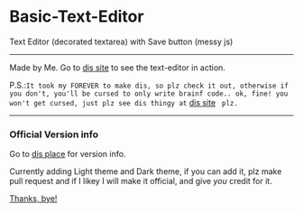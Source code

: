 # Basic-Text-Editor
Text Editor (decorated textarea) with Save button (messy js)

---
Made by Me.
Go to [dis site](https://codingredpanda.github.io/Basic-Text-Editor/Text-Editor.html) to see the text-editor in action.

P.S.:`It took my FOREVER to make dis, so plz check it out, otherwise if you don't, you'll be cursed to only write brainf code.. ok, fine! you won't get cursed, just plz see dis thingy at` [dis site](https://codingredpanda.github.io/Basic-Text-Editor/Text-Editor.html) ` plz.`

---
### Official Version info
Go to [dis place](https://github.com/CodingRedpanda/Basic-Text-Editor/releases/tag/1.0) for version info.

Currently adding Light theme and Dark theme, if you can add it, plz make pull request and if I likey I will make it official, and give *you* credit for it.

[Thanks, bye!](https://codingredpanda.github.io/Basic-Text-Editor/Text-Editor.html)
